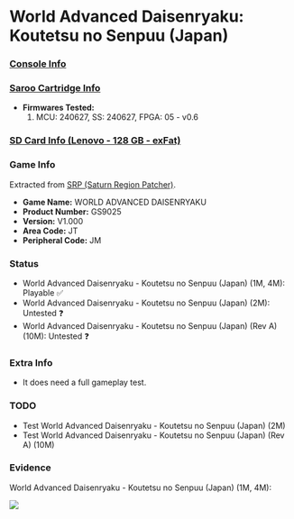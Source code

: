 # World Advanced Daisenryaku: Koutetsu no Senpuu (Japan)

### [Console Info](../../../../../Info/Consoles/VA13/README.md)

### [Saroo Cartridge Info](../../../../../Info/Cartridges/RetroGameParadiseStore/1.32F/README.md)

- <b>Firmwares Tested:</b>
  1. MCU: 240627, SS: 240627, FPGA: 05 - v0.6

### [SD Card Info (Lenovo - 128 GB - exFat)](../../../../../Info/SdCards/Lenovo/128GB/exfat/README.md)

### Game Info

Extracted from [SRP (Saturn Region Patcher)](https://segaxtreme.net/resources/saturn-region-patcher.81/download).

- <b>Game Name:</b> WORLD ADVANCED DAISENRYAKU
- <b>Product Number:</b> GS9025
- <b>Version:</b> V1.000
- <b>Area Code:</b> JT
- <b>Peripheral Code:</b> JM

### Status

- World Advanced Daisenryaku - Koutetsu no Senpuu (Japan) (1M, 4M): Playable :white_check_mark:
- World Advanced Daisenryaku - Koutetsu no Senpuu (Japan) (2M): Untested :question:
- World Advanced Daisenryaku - Koutetsu no Senpuu (Japan) (Rev A) (10M): Untested :question:

### Extra Info

- It does need a full gameplay test.

### TODO

- Test World Advanced Daisenryaku - Koutetsu no Senpuu (Japan) (2M)
- Test World Advanced Daisenryaku - Koutetsu no Senpuu (Japan) (Rev A) (10M)

### Evidence

World Advanced Daisenryaku - Koutetsu no Senpuu (Japan) (1M, 4M):

[![](https://img.youtube.com/vi/vxSz8AJvcEM/0.jpg)](https://www.youtube.com/watch?v=vxSz8AJvcEM)
